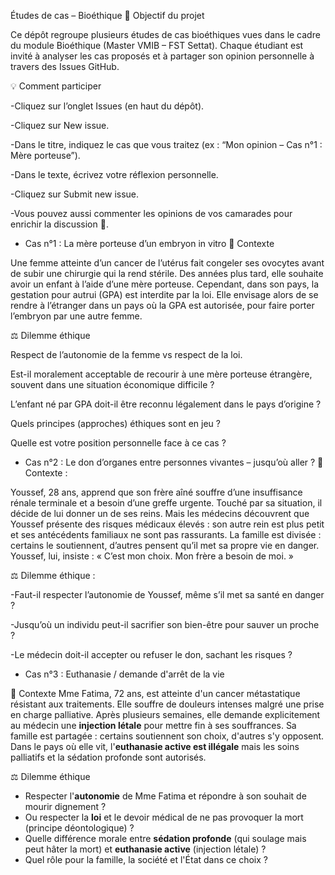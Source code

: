 Études de cas – Bioéthique
🎯 Objectif du projet

Ce dépôt regroupe plusieurs études de cas bioéthiques vues dans le cadre du module Bioéthique (Master VMIB – FST Settat).
Chaque étudiant est invité à analyser les cas proposés et à partager son opinion personnelle à travers des Issues GitHub.

💡 Comment participer

-Cliquez sur l’onglet Issues (en haut du dépôt).

-Cliquez sur New issue.

-Dans le titre, indiquez le cas que vous traitez (ex : “Mon opinion – Cas n°1 : Mère porteuse”).

-Dans le texte, écrivez votre réflexion personnelle.

-Cliquez sur Submit new issue.

-Vous pouvez aussi commenter les opinions de vos camarades pour enrichir la discussion 💬.

* Cas n°1 : La mère porteuse d’un embryon in vitro
🧬 Contexte

Une femme atteinte d’un cancer de l’utérus fait congeler ses ovocytes avant de subir une chirurgie qui la rend stérile.
Des années plus tard, elle souhaite avoir un enfant à l’aide d’une mère porteuse.
Cependant, dans son pays, la gestation pour autrui (GPA) est interdite par la loi.
Elle envisage alors de se rendre à l’étranger dans un pays où la GPA est autorisée, pour faire porter l’embryon par une autre femme.

⚖️ Dilemme éthique

Respect de l’autonomie de la femme vs respect de la loi.

Est-il moralement acceptable de recourir à une mère porteuse étrangère, souvent dans une situation économique difficile ?

L’enfant né par GPA doit-il être reconnu légalement dans le pays d’origine ?

Quels principes (approches) éthiques sont en jeu ?

Quelle est votre position personnelle face à ce cas ?

* Cas n°2 : Le don d’organes entre personnes vivantes – jusqu’où aller ?
🧬Contexte :

Youssef, 28 ans, apprend que son frère aîné souffre d’une insuffisance rénale terminale et a besoin d’une greffe urgente.
Touché par sa situation, il décide de lui donner un de ses reins.
Mais les médecins découvrent que Youssef présente des risques médicaux élevés : son autre rein est plus petit et ses antécédents familiaux ne sont pas rassurants.
La famille est divisée : certains le soutiennent, d’autres pensent qu’il met sa propre vie en danger.
Youssef, lui, insiste : « C’est mon choix. Mon frère a besoin de moi. »

⚖️ Dilemme éthique :

 -Faut-il respecter l’autonomie de Youssef, même s’il met sa santé en danger ?

 -Jusqu’où un individu peut-il sacrifier son bien-être pour sauver un proche ?

 -Le médecin doit-il accepter ou refuser le don, sachant les risques ?

* Cas n°3 : Euthanasie / demande d'arrêt de la vie

🧬 Contexte
Mme Fatima, 72 ans, est atteinte d'un cancer métastatique résistant aux traitements. Elle souffre de douleurs intenses malgré une prise en charge palliative. Après plusieurs semaines, elle demande explicitement au médecin une **injection létale** pour mettre fin à ses souffrances. Sa famille est partagée : certains soutiennent son choix, d'autres s'y opposent. Dans le pays où elle vit, l'**euthanasie active est illégale** mais les soins palliatifs et la sédation profonde sont autorisés.

⚖️ Dilemme éthique
- Respecter l'**autonomie** de Mme Fatima et répondre à son souhait de mourir dignement ?  
- Ou respecter la **loi** et le devoir médical de ne pas provoquer la mort (principe déontologique) ?  
- Quelle différence morale entre **sédation profonde** (qui soulage mais peut hâter la mort) et **euthanasie active** (injection létale) ?  
- Quel rôle pour la famille, la société et l'État dans ce choix ?


